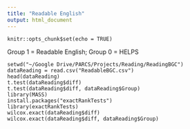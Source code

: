 ```yaml
---
title: "Readable English"
output: html_document
---
```


```{r setup, include=FALSE}
knitr::opts_chunk$set(echo = TRUE)
```
Group 1 = Readable English; Group 0 = HELPS 
```{r}
setwd("~/Google Drive/PARCS/Projects/Reading/ReadingBGC")
dataReading = read.csv("ReadableBGC.csv")
head(dataReading)
t.test(dataReading$diff)
t.test(dataReading$diff, dataReading$Group)
library(MASS)
install.packages("exactRankTests")
library(exactRankTests)
wilcox.exact(dataReading$diff)
wilcox.exact(dataReading$diff, dataReading$Group)
```

